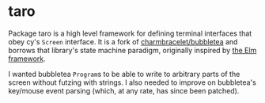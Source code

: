 # taro

Package taro is a high level framework for defining terminal interfaces that obey cy's `Screen` interface. It is a fork of [charmbracelet/bubbletea](https://github.com/charmbracelet/bubbletea) and borrows that library's state machine paradigm, originally inspired by [the Elm framework](https://elm-lang.org/).

I wanted bubbletea `Program`s to be able to write to arbitrary parts of the screen without futzing with strings. I also needed to improve on bubbletea's key/mouse event parsing (which, at any rate, has since been patched).
